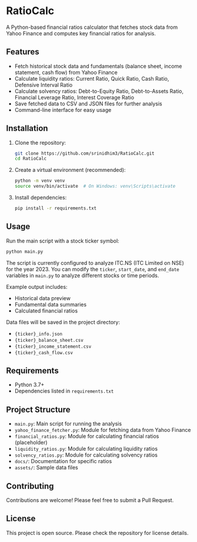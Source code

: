 # RatioCalc

A Python-based financial ratios calculator that fetches stock data from Yahoo Finance and computes key financial ratios for analysis.

## Features

- Fetch historical stock data and fundamentals (balance sheet, income statement, cash flow) from Yahoo Finance
- Calculate liquidity ratios: Current Ratio, Quick Ratio, Cash Ratio, Defensive Interval Ratio
- Calculate solvency ratios: Debt-to-Equity Ratio, Debt-to-Assets Ratio, Financial Leverage Ratio, Interest Coverage Ratio
- Save fetched data to CSV and JSON files for further analysis
- Command-line interface for easy usage

## Installation

1. Clone the repository:
   ```bash
   git clone https://github.com/srinidhim3/RatioCalc.git
   cd RatioCalc
   ```

2. Create a virtual environment (recommended):
   ```bash
   python -m venv venv
   source venv/bin/activate  # On Windows: venv\Scripts\activate
   ```

3. Install dependencies:
   ```bash
   pip install -r requirements.txt
   ```

## Usage

Run the main script with a stock ticker symbol:

```bash
python main.py
```

The script is currently configured to analyze ITC.NS (ITC Limited on NSE) for the year 2023. You can modify the `ticker`, `start_date`, and `end_date` variables in `main.py` to analyze different stocks or time periods.

Example output includes:
- Historical data preview
- Fundamental data summaries
- Calculated financial ratios

Data files will be saved in the project directory:
- `{ticker}_info.json`
- `{ticker}_balance_sheet.csv`
- `{ticker}_income_statement.csv`
- `{ticker}_cash_flow.csv`

## Requirements

- Python 3.7+
- Dependencies listed in `requirements.txt`

## Project Structure

- `main.py`: Main script for running the analysis
- `yahoo_finance_fetcher.py`: Module for fetching data from Yahoo Finance
- `financial_ratios.py`: Module for calculating financial ratios (placeholder)
- `liquidity_ratios.py`: Module for calculating liquidity ratios
- `solvency_ratios.py`: Module for calculating solvency ratios
- `docs/`: Documentation for specific ratios
- `assets/`: Sample data files

## Contributing

Contributions are welcome! Please feel free to submit a Pull Request.

## License
              
This project is open source. Please check the repository for license details.